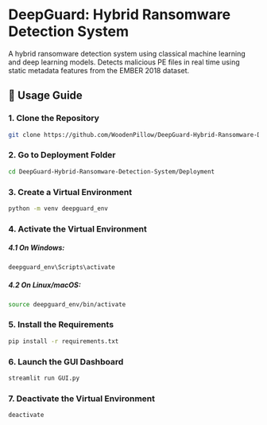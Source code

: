 # DeepGuard: Hybrid Ransomware Detection System

A hybrid ransomware detection system using classical machine learning and deep learning models. Detects malicious PE files in real time using static metadata features from the EMBER 2018 dataset.

## 🚀 Usage Guide

### 1. Clone the Repository
```bash
git clone https://github.com/WoodenPillow/DeepGuard-Hybrid-Ransomware-Detection-System.git
```

### 2. Go to Deployment Folder
```bash
cd DeepGuard-Hybrid-Ransomware-Detection-System/Deployment
```

### 3. Create a Virtual Environment
```bash
python -m venv deepguard_env
```

### 4. Activate the Virtual Environment
##### 4.1 On Windows:
```bash
deepguard_env\Scripts\activate
```
##### 4.2 On Linux/macOS:
```bash
source deepguard_env/bin/activate
```

### 5. Install the Requirements
```bash
pip install -r requirements.txt
```

### 6. Launch the GUI Dashboard
```bash
streamlit run GUI.py
```

### 7. Deactivate the Virtual Environment
```bash
deactivate
```
